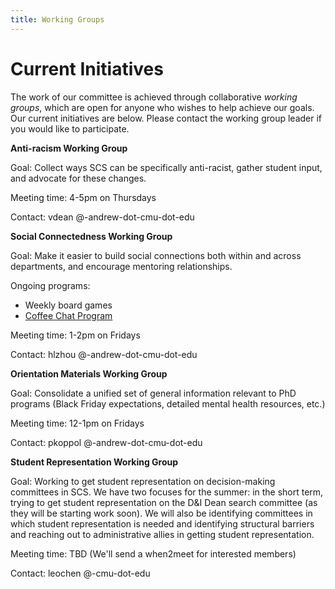 ```yaml
---
title: Working Groups
---
```


# Current Initiatives

The work of our committee is achieved through collaborative *working groups*, which are open for anyone who wishes to help achieve our goals. Our current initiatives are below. Please contact the working group leader if you would like to participate.

**Anti-racism Working Group**

Goal: Collect ways SCS can be specifically anti-racist, gather student input, and advocate for these changes.

Meeting time: 4-5pm on Thursdays

Contact: vdean @-andrew-dot-cmu-dot-edu

**Social Connectedness Working Group**

Goal: Make it easier to build social connections both within and across departments, and encourage mentoring relationships.

Ongoing programs: 
* Weekly board games
* [Coffee Chat Program](https://forms.gle/ztjPzWC4nut1Gune7)

Meeting time: 1-2pm on Fridays

Contact: hlzhou @-andrew-dot-cmu-dot-edu

**Orientation Materials Working Group**

Goal: Consolidate a unified set of general information relevant to PhD programs (Black Friday expectations, detailed mental health resources, etc.)

Meeting time: 12-1pm on Fridays

Contact: pkoppol @-andrew-dot-cmu-dot-edu

**Student Representation Working Group**

Goal: Working to get student representation on decision-making committees in SCS. We have two focuses for the summer: in the short term, trying to get student representation on the D&I Dean search committee (as they will be starting work soon). We will also be identifying committees in which student representation is needed and identifying structural barriers and reaching out to administrative allies in getting student representation.

Meeting time: TBD (We'll send a when2meet for interested members)

Contact: leochen @-cmu-dot-edu
